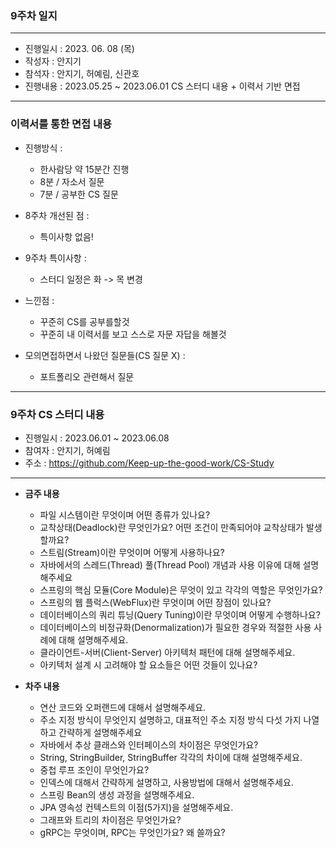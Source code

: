 ### 9주차 일지

---
- 진행일시 : 2023. 06. 08 (목)
- 작성자 : 안지기
- 참석자 : 안지기, 허예림, 신관호
- 진행내용 : 2023.05.25 ~ 2023.06.01 CS 스터디 내용 + 이력서 기반 면접
---
### 이력서를 통한 면접 내용
- 진행방식 :
    - 한사람당 약 15분간 진행
    - 8분 / 자소서 질문
    - 7분 / 공부한 CS 질문


- 8주차 개선된 점 :
    - 특이사항 없음!


- 9주차 특이사항 :
    - 스터디 일정은 화 -> 목 변경


- 느낀점 :
    - 꾸준히 CS를 공부를할것
    - 꾸준히 내 이력서를 보고 스스로 자문 자답을 해볼것


- 모의면접하면서 나왔던 질문들(CS 질문 X) :
  - 포트폴리오 관련해서 질문
---
### 9주차 CS 스터디 내용
- 진행일시 : 2023.06.01 ~ 2023.06.08
- 참여자 : 안지기, 허예림
- 주소 : https://github.com/Keep-up-the-good-work/CS-Study
---

- **금주 내용**
  - 파일 시스템이란 무엇이며 어떤 종류가 있나요?
  - 교착상태(Deadlock)란 무엇인가요? 어떤 조건이 만족되어야 교착상태가 발생할까요?
  - 스트림(Stream)이란 무엇이며 어떻게 사용하나요?
  - 자바에서의 스레드(Thread) 풀(Thread Pool) 개념과 사용 이유에 대해 설명해주세요
  - 스프링의 핵심 모듈(Core Module)은 무엇이 있고 각각의 역할은 무엇인가요?
  - 스프링의 웹 플럭스(WebFlux)란 무엇이며 어떤 장점이 있나요?
  - 데이터베이스의 쿼리 튜닝(Query Tuning)이란 무엇이며 어떻게 수행하나요?
  - 데이터베이스의 비정규화(Denormalization)가 필요한 경우와 적절한 사용 사례에 대해 설명해주세요.
  - 클라이언트-서버(Client-Server) 아키텍처 패턴에 대해 설명해주세요.
  - 아키텍처 설계 시 고려해야 할 요소들은 어떤 것들이 있나요?
  
- **차주 내용**
  - 연산 코드와 오퍼랜드에 대해서 설명해주세요.
  - 주소 지정 방식이 무엇인지 설명하고, 대표적인 주소 지정 방식 다섯 가지 나열하고 간략하게 설명해주세요
  - 자바에서 추상 클래스와 인터페이스의 차이점은 무엇인가요?
  - String, StringBuilder, StringBuffer 각각의 차이에 대해 설명해주세요.
  - 중첩 루프 조인이 무엇인가요?
  - 인덱스에 대해서 간략하게 설명하고, 사용방법에 대해서 설명해주세요.
  - 스프링 Bean의 생성 과정을 설명해주세요.
  - JPA 영속성 컨텍스트의 이점(5가지)을 설명해주세요.
  - 그래프와 트리의 차이점은 무엇인가요?
  - gRPC는 무엇이며, RPC는 무엇인가요? 왜 쓸까요?